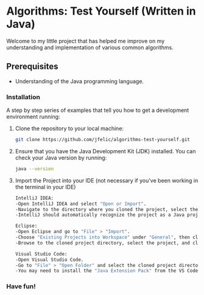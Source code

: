 # Algorithms: Test Yourself (Written in Java)

Welcome to my little project that has helped me improve on my understanding and implementation of various common algorithms.

## Prerequisites
- Understanding of the Java programming language.

### Installation

A step by step series of examples that tell you how to get a development environment running:

1. Clone the repository to your local machine:
   ```sh
   git clone https://github.com/jfelic/algorithms-test-yourself.git

2. Ensure that you have the Java Development Kit (JDK) installed. You can check your Java version by running:
    ```sh
    java --version

3. Import the Project into your IDE (not necessary if you've been working in the terminal in your IDE)
    ```sh
    IntelliJ IDEA:
    -Open IntelliJ IDEA and select "Open or Import".
    -Navigate to the directory where you cloned the project, select the -project folder, and click "Open".
    -IntelliJ should automatically recognize the project as a Java project and set it up accordingly.

    Eclipse:
    -Open Eclipse and go to "File" > "Import".
    -Choose "Existing Projects into Workspace" under "General", then click "Next".
    -Browse to the cloned project directory, select the project, and click "Finish".

    Visual Studio Code:
    -Open Visual Studio Code.
    -Go to "File" > "Open Folder" and select the cloned project directory.
    -You may need to install the "Java Extension Pack" from the VS Code marketplace for better Java support.

### Have fun!
